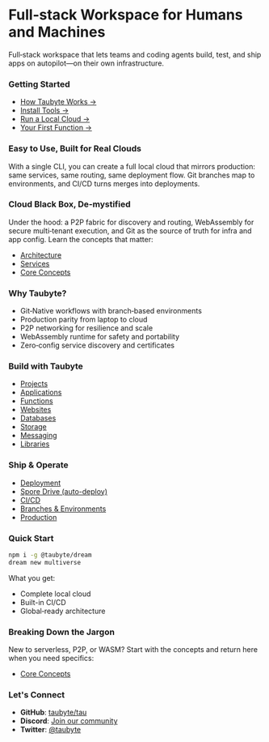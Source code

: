 # Full‑stack Workspace for Humans and Machines

Full‑stack workspace that lets teams and coding agents build, test, and ship apps on autopilot—on their own infrastructure.

<!-- Hero image: Abstract workspace showing developer alongside AI agent collaborating on cloud infrastructure. Clean, modern, professional. -->

### Getting Started

<!-- Image: Simple onboarding flow showing developer workflow from local development to deployment. -->

- [How Taubyte Works →](getting-started/introduction.md)
- [Install Tools →](getting-started/installation.md)
- [Run a Local Cloud →](getting-started/local-cloud.md)
- [Your First Function →](getting-started/first-function.md)

### Easy to Use, Built for Real Clouds

With a single CLI, you can create a full local cloud that mirrors production: same services, same routing, same deployment flow. Git branches map to environments, and CI/CD turns merges into deployments.

### Cloud Black Box, De‑mystified

<!-- Image: Layered architecture diagram showing Git, P2P, and WebAssembly components working together. -->

Under the hood: a P2P fabric for discovery and routing, WebAssembly for secure multi‑tenant execution, and Git as the source of truth for infra and app config. Learn the concepts that matter:

- [Architecture](fundamentals/architecture.md)
- [Services](fundamentals/services.md)
- [Core Concepts](fundamentals/concepts.md)

### Why Taubyte?

- Git‑Native workflows with branch‑based environments
- Production parity from laptop to cloud
- P2P networking for resilience and scale
- WebAssembly runtime for safety and portability
- Zero‑config service discovery and certificates

### Build with Taubyte

- [Projects](development/projects.md)
- [Applications](development/applications.md)
- [Functions](development/functions.md)
- [Websites](development/websites.md)
- [Databases](development/databases.md)
- [Storage](development/storage.md)
- [Messaging](development/messaging.md)
- [Libraries](development/libraries.md)

### Ship & Operate

- [Deployment](platform/deployment.md)
- [Spore Drive (auto-deploy)](platform/spore-drive.md)
- [CI/CD](platform/ci-cd.md)
- [Branches & Environments](platform/branches.md)
- [Production](platform/production.md)

### Quick Start

```bash
npm i -g @taubyte/dream
dream new multiverse
```

What you get:

- Complete local cloud
- Built-in CI/CD
- Global‑ready architecture

### Breaking Down the Jargon

New to serverless, P2P, or WASM? Start with the concepts and return here when you need specifics:

- [Core Concepts](fundamentals/concepts.md)

### Let's Connect

- **GitHub**: [taubyte/tau](https://github.com/taubyte/tau)
- **Discord**: [Join our community](https://discord.gg/KbN3KN7kpQ)
- **Twitter**: [@taubyte](https://twitter.com/taubyte)
